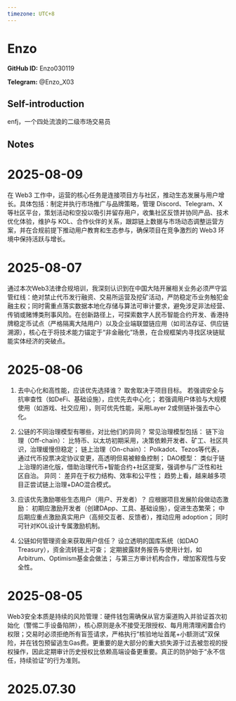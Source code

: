 ```yaml
---
timezone: UTC+8
---
```


# Enzo

**GitHub ID:** Enzo030119

**Telegram:** @Enzo_X03

## Self-introduction

enfj，一个四处流浪的二级市场交易员

## Notes

<!-- Content_START -->
# 2025-08-09

在 Web3 工作中，运营的核心任务是连接项目方与社区，推动生态发展与用户增长。具体包括：制定并执行市场推广与品牌策略，管理 Discord、Telegram、X 等社区平台，策划活动和空投以吸引并留存用户，收集社区反馈并协同产品、技术优化体验，维护与 KOL、合作伙伴的关系，跟踪链上数据与市场动态调整运营方案，并在合规前提下推动用户教育和生态参与，确保项目在竞争激烈的 Web3 环境中保持活跃与增长。

# 2025-08-07

通过本次Web3法律合规培训，我深刻认识到在中国大陆开展相关业务必须严守监管红线：绝对禁止代币发行融资、交易所运营及挖矿活动，严防稳定币业务触犯金融主权；同时需重点落实数据本地化存储与算法可审计要求，避免涉足非法经营、传销或赌博类刑事风险。在创新路径上，可探索数字人民币智能合约开发、香港持牌稳定币试点（严格隔离大陆用户）以及企业端联盟链应用（如司法存证、供应链溯源），核心在于将技术能力锚定于“非金融化”场景，在合规框架内寻找区块链赋能实体经济的突破点。

# 2025-08-06

1. 去中心化和高性能，应该优先选择谁？ 
取舍取决于项目目标。
若强调安全与抗审查性（如DeFi、基础设施），应优先去中心化；
若强调用户体验与大规模使用（如游戏、社交应用），则可优先性能，采用Layer 2或侧链补强去中心化。

2. 公链的不同治理模型有哪些，对比他们的异同？
常见治理模型包括：
链下治理（Off-chain）： 比特币、以太坊初期采用，决策依赖开发者、矿工、社区共识，治理缓慢但稳定；
链上治理（On-chain）： Polkadot、Tezos等代表，通过代币投票决定协议变更，高透明但易被鲸鱼控制；
DAO模型： 类似于链上治理的进化版，借助治理代币+智能合约+社区提案，强调参与广泛性和社区自治。
异同：
差异在于权力结构、效率和公平性；
趋势上看，越来越多项目正尝试链上治理+DAO混合模式。

3. 应该优先激励哪些生态用户（用户、开发者）？
应根据项目发展阶段做动态激励：
初期应激励开发者（创建DApp、工具、基础设施），促进生态繁荣；
中后期应重点激励真实用户（高频交互者、反馈者），推动应用 adoption；
同时可针对KOL设计专属激励机制。

4. 公链如何管理资金来获取用户信任？
设立透明的国库系统（如DAO Treasury），资金流转链上可查；
定期披露财务报告与使用计划，如Arbitrum、Optimism基金会做法；
与第三方审计机构合作，增加客观性与安全性。

# 2025-08-05

Web3安全本质是持续的风险管理：硬件钱包需确保从官方渠道购入并验证首次初始化（警惕二手设备陷阱），核心原则是永不接受无限授权、每月用清理闲置合约权限；交易时必须拒绝所有盲签请求，严格执行“核验地址首尾+小额测试”双保险，并在钱包预留逃生Gas费。更重要的是大部分的重大损失源于过去被忽视的授权操作，因此定期审计历史授权比依赖高端设备更重要。真正的防护始于“永不信任，持续验证”的行为准则。


# 2025.07.30


<!-- Content_END -->
